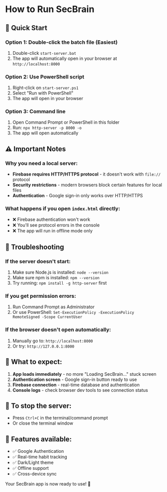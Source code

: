# How to Run SecBrain

## 🚀 Quick Start

### Option 1: Double-click the batch file (Easiest)
1. Double-click `start-server.bat`
2. The app will automatically open in your browser at `http://localhost:8000`

### Option 2: Use PowerShell script
1. Right-click on `start-server.ps1`
2. Select "Run with PowerShell"
3. The app will open in your browser

### Option 3: Command line
1. Open Command Prompt or PowerShell in this folder
2. Run: `npx http-server -p 8000 -o`
3. The app will open automatically

## ⚠️ Important Notes

### Why you need a local server:
- **Firebase requires HTTP/HTTPS protocol** - it doesn't work with `file://` protocol
- **Security restrictions** - modern browsers block certain features for local files
- **Authentication** - Google sign-in only works over HTTP/HTTPS

### What happens if you open `index.html` directly:
- ❌ Firebase authentication won't work
- ❌ You'll see protocol errors in the console
- ❌ The app will run in offline mode only

## 🔧 Troubleshooting

### If the server doesn't start:
1. Make sure Node.js is installed: `node --version`
2. Make sure npm is installed: `npm --version`
3. Try running: `npm install -g http-server` first

### If you get permission errors:
1. Run Command Prompt as Administrator
2. Or use PowerShell: `Set-ExecutionPolicy -ExecutionPolicy RemoteSigned -Scope CurrentUser`

### If the browser doesn't open automatically:
1. Manually go to: `http://localhost:8000`
2. Or try: `http://127.0.0.1:8000`

## 🎯 What to expect:

1. **App loads immediately** - no more "Loading SecBrain..." stuck screen
2. **Authentication screen** - Google sign-in button ready to use
3. **Firebase connection** - real-time database and authentication
4. **Console logs** - check browser dev tools to see connection status

## 🛑 To stop the server:
- Press `Ctrl+C` in the terminal/command prompt
- Or close the terminal window

## 📱 Features available:
- ✅ Google Authentication
- ✅ Real-time habit tracking
- ✅ Dark/Light theme
- ✅ Offline support
- ✅ Cross-device sync

Your SecBrain app is now ready to use! 🎉
